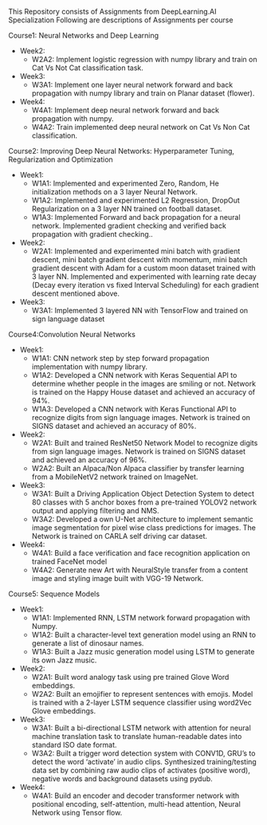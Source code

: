This Repository consists of Assignments from DeepLearning.AI Specialization
Following are descriptions of Assignments per course

Course1: Neural Networks and Deep Learning
 * Week2:
    * W2A2: Implement  logistic regression  with numpy library and train on Cat Vs Not Cat classification task.
  * Week3:
    * W3A1: Implement one layer neural network forward and back propagation with numpy library and train on Planar dataset (flower).
  * Week4:
    * W4A1: Implement deep neural network forward and back propagation with numpy.
    * W4A2: Train implemented deep neural network on Cat Vs Non Cat classification.


Course2: Improving Deep Neural Networks: Hyperparameter Tuning, Regularization and Optimization
  * Week1: 
    * W1A1: Implemented and experimented Zero, Random, He initialization methods on a 3 layer Neural Network.
    * W1A2: Implemented and experimented L2 Regression, DropOut Regularization on a 3 layer NN trained on football dataset.
    * W1A3: Implemented Forward and back propagation for a neural network. Implemented gradient checking and verified back propagation with gradient checking..
  * Week2:
     * W2A1: Implemented and experimented mini batch with gradient descent, mini batch gradient descent with momentum, mini batch gradient descent with Adam for a custom moon dataset trained with 3 layer NN.
           Implemented and experimented with learning rate decay  (Decay every iteration vs fixed Interval Scheduling) for each gradient descent mentioned  above.
  * Week3:
    * W3A1: Implemented 3 layered NN with TensorFlow and trained on sign language  dataset


Course4:Convolution Neural Networks
  * Week1:
    * W1A1: CNN network step by step forward propagation  implementation with numpy library.
    * W1A2: Developed a CNN network with Keras Sequential API to determine whether people in the images are smiling or not. Network is trained on the Happy House dataset and achieved an accuracy of 94%.
    * W1A3: Developed a CNN network with Keras Functional API to recognize digits from sign language images. Network is trained on SIGNS dataset and achieved an accuracy of 80%. 
  * Week2:
    * W2A1: Built and trained ResNet50 Network Model to recognize digits from sign language images. Network is trained on SIGNS dataset and achieved an accuracy of 96%. 
    * W2A2: Built an Alpaca/Non Alpaca classifier by transfer learning from a MobileNetV2 network trained on ImageNet.
  * Week3:
    * W3A1: Built a Driving Application Object Detection System to detect 80 classes with 5 anchor boxes from a pre-trained YOLOV2 network output and applying filtering and NMS.
    * W3A2: Developed a own U-Net architecture to implement semantic image segmentation for pixel wise class predictions for images. The Network is trained on CARLA self driving car dataset. 
  * Week4:
    * W4A1: Build a face verification and face recognition application on trained FaceNet model
    * W4A2: Generate new Art with NeuralStyle transfer from a content image and styling image built with VGG-19 Network.
    
    
Course5: Sequence Models
  * Week1:
    * W1A1: Implemented RNN, LSTM network forward propagation with Numpy.
    * W1A2: Built a character-level text generation model using an RNN to generate a list of dinosaur names.
    * W1A3: Built a Jazz music generation model using LSTM to generate its own Jazz music.
  * Week2:
    * W2A1: Built word analogy task using pre trained Glove Word embeddings.
    * W2A2: Built an emojifier to represent sentences with emojis. Model is trained with a 2-layer LSTM sequence classifier using word2Vec Glove embeddings.
  * Week3:
    * W3A1: Built a bi-directional LSTM network with attention for neural machine translation task to translate human-readable dates into standard ISO date format.
    * W3A2: Built a trigger word detection system with CONV1D, GRU’s to detect the word ‘activate’ in audio clips. Synthesized training/testing data set by combining raw audio clips of activates (positive word), negative words and background datasets using pydub.
  * Week4:
    * W4A1: Build an encoder and decoder transformer network with  positional encoding, self-attention, multi-head attention, Neural Network using Tensor flow.
